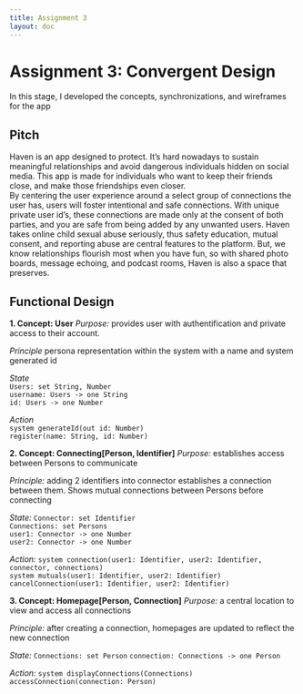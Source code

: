 ```yaml
---
title: Assignment 3
layout: doc
---
```


# Assignment 3: Convergent Design #
In this stage, I developed the concepts, synchronizations, and wireframes for the app

## Pitch ##
Haven is an app designed to protect. It’s hard nowadays to sustain meaningful relationships and avoid dangerous individuals hidden on social media. This app is made for individuals who want to keep their friends close, and make those friendships even closer.  
By centering the user experience around a select group of connections the user has, users will foster intentional and safe connections. With unique private user id’s, these connections are made only at the consent of both parties, and you are safe from being added by any unwanted users. Haven takes online child sexual abuse seriously, thus safety education, mutual consent, and reporting abuse are central features to the platform. But, we know relationships flourish most when you have fun, so with shared photo boards, message echoing, and podcast rooms, Haven is also a space that preserves. 

## Functional Design ##
**1. Concept: User**
*Purpose:* provides user with authentification and private access to their account.

*Principle* persona representation within the system with a name and system generated id

*State* <br>
`Users: set String, Number` <br>
`username: Users -> one String`<br>
`id: Users -> one Number`

*Action* <br>
`system generateId(out id: Number)` <br>
`register(name: String, id: Number)`

**2. Concept: Connecting[Person, Identifier]**
*Purpose:* establishes access between Persons to communicate

*Principle:* adding 2 identifiers into connector establishes a connection between them. Shows mutual connections between Persons before connecting

*State:*
`Connector: set Identifier`<br>
`Connections: set Persons`<br>
`user1: Connector -> one Number`<br>
`user2: Connector -> one Number`

*Action:*
`system connection(user1: Identifier, user2: Identifier, connector, connections)`<br>
`system mutuals(user1: Identifier, user2: Identifier)`<br>
`cancelConnection(user1: Identifier, user2: Identifier)`

**3. Concept: Homepage[Person, Connection]**
*Purpose:* a central location to view and access all connections

*Principle:* after creating a connection, homepages are updated to reflect the new connection

*State:*
`Connections: set Person`
`connection: Connections -> one Person`

*Action:*
`system displayConnections(Connections)`<br>
`accessConnection(connection: Person)`


